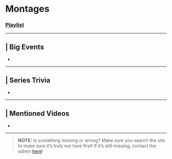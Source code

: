 # Montages
### [Playlist](https://www.youtube.com/playlist?list=PLwljWXtmIKiQGXCslKRBC-PL9JASozwK8)

----

## | Big Events
- 

----

## | Series Trivia
- 

----
 
## | Mentioned Videos
- []()
 
----
 
> **NOTE:** Is something missing or wrong? Make sure you search the site to make sure it’s truly not here first! If it’s still missing, contact the admin [here](../chapter_2.html)!